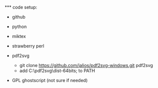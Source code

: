 *** code setup:

- github

- python

- miktex

- strawberry perl

- pdf2svg
    - git clone https://github.com/jalios/pdf2svg-windows.git pdf2svg
    - add C:\pdf2svg\dist-64bits; to PATH

- GPL ghostscript (not sure if needed)